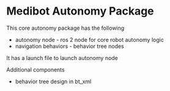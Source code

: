 # Medibot Autonomy Package

This core autonomy package has the following
- autonomy node - ros 2 node for core robot autonomy logic
- navigation behaviors - behavior tree nodes

It has a launch file to launch autonomy node

Additional components
- behavior tree design in bt_xml